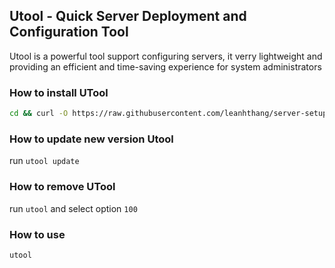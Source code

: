 ## Utool - Quick Server Deployment and Configuration Tool

Utool is a powerful tool support configuring servers, it verry lightweight and providing an efficient and time-saving experience for system administrators

### How to install UTool

```bash
cd && curl -O https://raw.githubusercontent.com/leanhthang/server-setup/master/install_utool && bash install_utool
```

### How to update new version Utool

run `utool update`

### How to remove UTool

run `utool` and select option `100`

### How to use

```bash
utool
```
